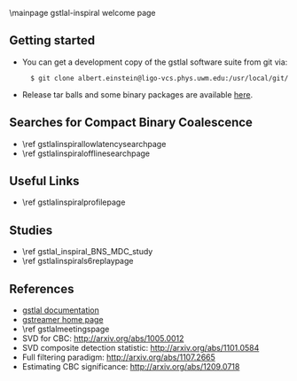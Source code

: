 \mainpage gstlal-inspiral welcome page

## Getting started

- You can get a development copy of the gstlal software suite from git via:

		$ git clone albert.einstein@ligo-vcs.phys.uwm.edu:/usr/local/git/

- Release tar balls and some binary packages are available <a href=https://www.lsc-group.phys.uwm.edu/daswg/download/repositories.html>here</a>.

## Searches for Compact Binary Coalescence

- \ref gstlalinspirallowlatencysearchpage
- \ref gstlalinspiralofflinesearchpage

## Useful Links

- \ref gstlalinspiralprofilepage

## Studies

- \ref gstlal_inspiral_BNS_MDC_study
- \ref gstlalinspirals6replaypage

## References

- <a href=@gstlaldoc> gstlal documentation</a>
- <a href=http://gstreamer.freedesktop.org/> gstreamer home page </a>
- \ref gstlalmeetingspage
- SVD for CBC: http://arxiv.org/abs/1005.0012
- SVD composite detection statistic: http://arxiv.org/abs/1101.0584
- Full filtering paradigm: http://arxiv.org/abs/1107.2665
- Estimating CBC significance: http://arxiv.org/abs/1209.0718
